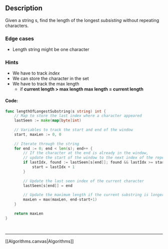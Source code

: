 ## Description 
Given a string s, find the length of the longest 
*subsisting* without repeating characters.


### Edge cases 
- Length string might be one character


### Hints 
- We have to track *index* 
- We can store the character in the set 
- We have to track the max length 
	- if **current length > max length max length = current length**

#### Code:
```go 
func lengthOfLongestSubstring(s string) int {
    // Map to store the last index where a character appeared
    lastSeen := make(map[byte]int)
    
    // Variables to track the start and end of the window
    start, maxLen := 0, 0
    
    // Iterate through the string
    for end := 0; end < len(s); end++ {
        // If the character at the end is already in the window,
        // update the start of the window to the next index of the repeated character
        if lastIdx, found := lastSeen[s[end]]; found && lastIdx >= start {
            start = lastIdx + 1
        }
        
        // Update the last seen index of the current character
        lastSeen[s[end]] = end
        
        // Update the maximum length if the current substring is longer
        maxLen = max(maxLen, end-start+1)
    }
    
    return maxLen
}

   
```

--- 
[[Algorithms.canvas|Algorithms]]